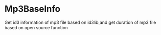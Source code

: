 # Mp3BaseInfo
Get id3 information of mp3 file based on id3lib,and get duration  of mp3 file based on open source function 
